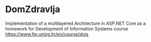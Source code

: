 # DomZdravlja
Implementation of a multilayered Architecture in ASP.NET Core as a homework for Development of Information Systems course
https://www.fer.unizg.hr/en/course/dois
